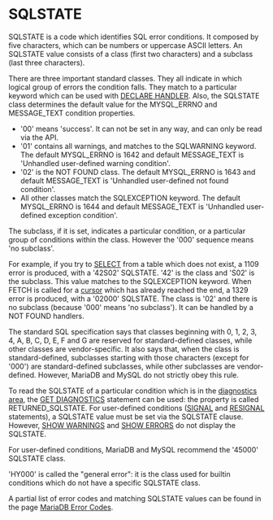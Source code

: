 # SQLSTATE

SQLSTATE is a code which identifies SQL error conditions. It composed by five characters, which can be numbers or uppercase ASCII letters. An SQLSTATE value consists of a class (first two characters) and a subclass (last three characters).

There are three important standard classes. They all indicate in which logical group of errors the condition falls. They match to a particular keyword which can be used with [DECLARE HANDLER](/programming-customizing-mariadb/programmatic-compound-statements/declare-handler). Also, the SQLSTATE class determines the default value for the MYSQL_ERRNO and MESSAGE_TEXT condition properties.

- '00' means 'success'. It can not be set in any way, and can only be read via the API.
- '01' contains all warnings, and matches to the SQLWARNING keyword. The default MYSQL_ERRNO is 1642 and default MESSAGE_TEXT is 'Unhandled user-defined warning condition'.
- '02' is the NOT FOUND class. The default MYSQL_ERRNO is 1643 and default MESSAGE_TEXT is 'Unhandled user-defined not found condition'.
- All other classes match the SQLEXCEPTION keyword. The default MYSQL_ERRNO is 1644 and default MESSAGE_TEXT is 'Unhandled user-defined exception condition'.

The subclass, if it is set, indicates a particular condition, or a particular group of conditions within the class. However the '000' sequence means 'no subclass'.

For example, if you try to [SELECT](/sql-statements-structure/sql-statements/data-manipulation/selecting-data/select) from a table which does not exist, a 1109 error is produced, with a '42S02' SQLSTATE. '42' is the class and 'S02' is the subclass. This value matches to the SQLEXCEPTION keyword. When FETCH is called for a [cursor](/kb/en/programmatic-and-compound-statements-cursors/) which has already reached the end, a 1329 error is produced, with a '02000' SQLSTATE. The class is '02' and there is no subclass (because '000' means 'no subclass'). It can be handled by a NOT FOUND handlers.

The standard SQL specification says that classes beginning with 0, 1, 2, 3, 4, A, B, C, D, E, F and G are reserved for standard-defined classes, while other classes are vendor-specific. It also says that, when the class is standard-defined, subclasses starting with those characters (except for '000') are standard-defined subclasses, while other subclasses are vendor-defined. However, MariaDB and MySQL do not strictly obey this rule.

To read the SQLSTATE of a particular condition which is in the [diagnostics area](/programming-customizing-mariadb/programmatic-compound-statements/programmatic-compound-statements-diagnostics/diagnostics-area), the [GET DIAGNOSTICS](/programming-customizing-mariadb/programmatic-compound-statements/programmatic-compound-statements-diagnostics/get-diagnostics) statement can be used: the property is called RETURNED_SQLSTATE. For user-defined conditions ([SIGNAL](/programming-customizing-mariadb/programmatic-compound-statements/signal) and [RESIGNAL](/programming-customizing-mariadb/programmatic-compound-statements/resignal) statements), a SQLSTATE value must be set via the SQLSTATE clause. However, [SHOW WARNINGS](/sql-statements-structure/sql-statements/administrative-sql-statements/show/show-warnings) and [SHOW ERRORS](/sql-statements-structure/sql-statements/administrative-sql-statements/show/show-errors) do not display the SQLSTATE.

For user-defined conditions, MariaDB and MySQL recommend the '45000' SQLSTATE class.

'HY000' is called the "general error": it is the class used for builtin conditions which do not have a specific SQLSTATE class.

A partial list of error codes and matching SQLSTATE values can be found in the page [MariaDB Error Codes](/sql-statements-structure/sql-language-structure/mariadb-error-codes).